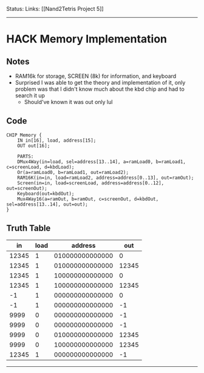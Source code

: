 Status:
Links: [[Nand2Tetris Project 5]]
___
# HACK Memory Implementation
## Notes
- RAM16k for storage, SCREEN (8k) for information, and keyboard
- Surprised I was able to get the theory and implementation of it, only problem was that I didn't know much about the kbd chip and had to search it up
	- Should've known it was out only lul

## Code
```
CHIP Memory {
    IN in[16], load, address[15];
    OUT out[16];

    PARTS:
	DMux4Way(in=load, sel=address[13..14], a=ramLoad0, b=ramLoad1, c=screenLoad, d=kbdLoad);
	Or(a=ramLoad0, b=ramLoad1, out=ramLoad2);
	RAM16K(in=in, load=ramLoad2, address=address[0..13], out=ramOut);
	Screen(in=in, load=screenLoad, address=address[0..12], out=screenOut);
	Keyboard(out=kbdOut);
	Mux4Way16(a=ramOut, b=ramOut, c=screenOut, d=kbdOut, sel=address[13..14], out=out);
}
```
## Truth Table
| in    | load | address         | out   |
| ----- | ---- | --------------- | ----- |
| 12345 | 1    | 010000000000000 | 0     |
| 12345 | 1    | 010000000000000 | 12345 |
| 12345 | 1    | 100000000000000 | 0     |
| 12345 | 1    | 100000000000000 | 12345 |
| -1    | 1    | 000000000000000 | 0     |
| -1    | 1    | 000000000000000 | -1    |
| 9999  | 0    | 000000000000000 | -1    |
| 9999  | 0    | 000000000000000 | -1    |
| 9999  | 0    | 010000000000000 | 12345 |
| 9999  | 0    | 100000000000000 | 12345 |
| 12345 | 1    | 000000000000000 | -1    |

___